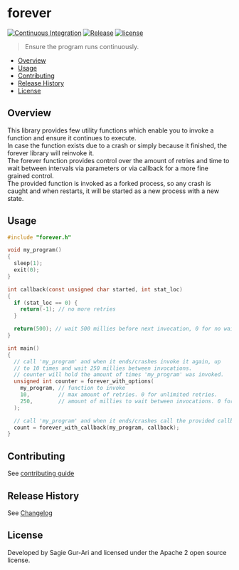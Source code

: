 # forever

[![Continuous Integration](https://github.com/sagiegurari/c_forever/workflows/Continuous%20Integration/badge.svg?branch=master)](https://github.com/sagiegurari/c_forever/actions)
[![Release](https://img.shields.io/github/v/release/sagiegurari/c_forever)](https://github.com/sagiegurari/c_forever/releases)
[![license](https://img.shields.io/github/license/sagiegurari/c_forever)](https://github.com/sagiegurari/c_forever/blob/master/LICENSE)

> Ensure the program runs continuously.

* [Overview](#overview)
* [Usage](#usage)
* [Contributing](.github/CONTRIBUTING.md)
* [Release History](CHANGELOG.md)
* [License](#license)

<a name="overview"></a>
## Overview
This library provides few utility functions which enable you to invoke a function and ensure it continues to execute.<br>
In case the function exists due to a crash or simply because it finished, the forever library will reinvoke it.<br>
The forever function provides control over the amount of retries and time to wait between intervals via parameters or via callback for a more
fine grained control.<br>
The provided function is invoked as a forked process, so any crash is caught and when restarts, it will be started as a new process with a new state.

<a name="usage"></a>
## Usage

```c
#include "forever.h"

void my_program()
{
  sleep(1);
  exit(0);
}

int callback(const unsigned char started, int stat_loc)
{
  if (stat_loc == 0) {
    return(-1); // no more retries
  }

  return(500); // wait 500 millies before next invocation, 0 for no wait.
}

int main()
{
  // call 'my_program' and when it ends/crashes invoke it again, up
  // to 10 times and wait 250 millies between invocations.
  // counter will hold the amount of times 'my_program' was invoked.
  unsigned int counter = forever_with_options(
    my_program, // function to invoke
    10,         // max amount of retries. 0 for unlimited retries.
    250,        // amount of millies to wait between invocations. 0 for no wait.
  );

  // call 'my_program' and when it ends/crashes call the provided callback
  count = forever_with_callback(my_program, callback);
}
```

## Contributing
See [contributing guide](.github/CONTRIBUTING.md)

<a name="history"></a>
## Release History

See [Changelog](CHANGELOG.md)

<a name="license"></a>
## License
Developed by Sagie Gur-Ari and licensed under the Apache 2 open source license.
